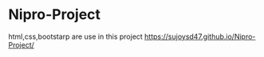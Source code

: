 # Nipro-Project
html,css,bootstarp are use in this project
https://sujoysd47.github.io/Nipro-Project/
